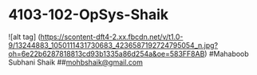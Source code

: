# 4103-102-OpSys-Shaik
![alt tag] (https://scontent-dft4-2.xx.fbcdn.net/v/t1.0-9/13244883_1050111431730683_4236587192724795054_n.jpg?oh=6e22b6287818813cd93b1335a86d254a&oe=583FF8AB)
#Mahaboob Subhani Shaik
##mohbshaik@gmail.com
